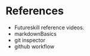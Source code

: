 # References
 * Futureskill reference videos.
 * markdownBasics
 * git inspector
 * github workflow
